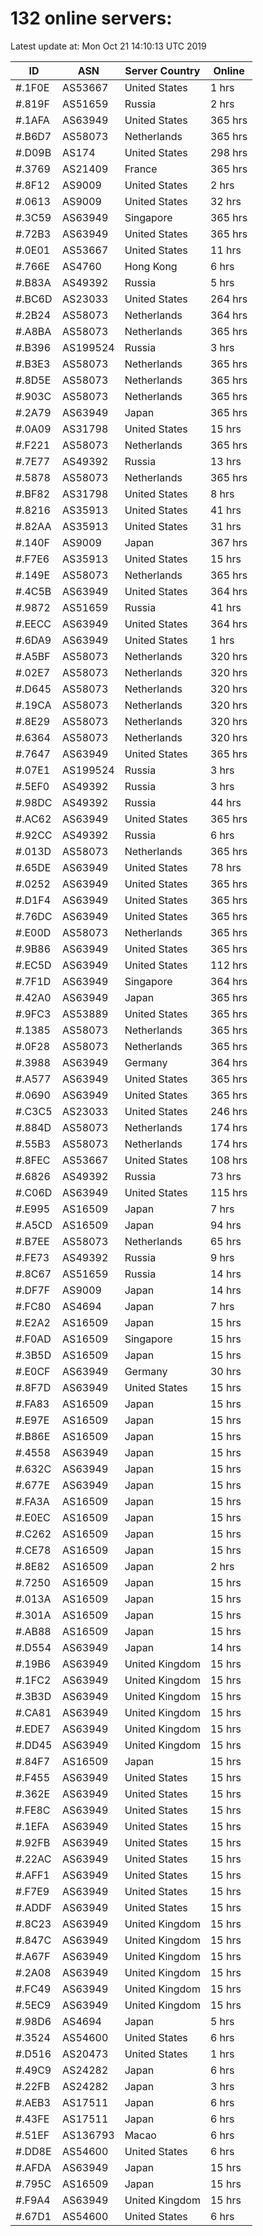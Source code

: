 # 132 online servers:

Latest update at: Mon Oct 21 14:10:13 UTC 2019

| ID | ASN | Server Country | Online |
| -- | --- | -------------- | ------ |
| #.1F0E | AS53667 | United States | 1 hrs |
| #.819F | AS51659 | Russia | 2 hrs |
| #.1AFA | AS63949 | United States | 365 hrs |
| #.B6D7 | AS58073 | Netherlands | 365 hrs |
| #.D09B | AS174 | United States | 298 hrs |
| #.3769 | AS21409 | France | 365 hrs |
| #.8F12 | AS9009 | United States | 2 hrs |
| #.0613 | AS9009 | United States | 32 hrs |
| #.3C59 | AS63949 | Singapore | 365 hrs |
| #.72B3 | AS63949 | United States | 365 hrs |
| #.0E01 | AS53667 | United States | 11 hrs |
| #.766E | AS4760 | Hong Kong | 6 hrs |
| #.B83A | AS49392 | Russia | 5 hrs |
| #.BC6D | AS23033 | United States | 264 hrs |
| #.2B24 | AS58073 | Netherlands | 364 hrs |
| #.A8BA | AS58073 | Netherlands | 365 hrs |
| #.B396 | AS199524 | Russia | 3 hrs |
| #.B3E3 | AS58073 | Netherlands | 365 hrs |
| #.8D5E | AS58073 | Netherlands | 365 hrs |
| #.903C | AS58073 | Netherlands | 365 hrs |
| #.2A79 | AS63949 | Japan | 365 hrs |
| #.0A09 | AS31798 | United States | 15 hrs |
| #.F221 | AS58073 | Netherlands | 365 hrs |
| #.7E77 | AS49392 | Russia | 13 hrs |
| #.5878 | AS58073 | Netherlands | 365 hrs |
| #.BF82 | AS31798 | United States | 8 hrs |
| #.8216 | AS35913 | United States | 41 hrs |
| #.82AA | AS35913 | United States | 31 hrs |
| #.140F | AS9009 | Japan | 367 hrs |
| #.F7E6 | AS35913 | United States | 15 hrs |
| #.149E | AS58073 | Netherlands | 365 hrs |
| #.4C5B | AS63949 | United States | 364 hrs |
| #.9872 | AS51659 | Russia | 41 hrs |
| #.EECC | AS63949 | United States | 364 hrs |
| #.6DA9 | AS63949 | United States | 1 hrs |
| #.A5BF | AS58073 | Netherlands | 320 hrs |
| #.02E7 | AS58073 | Netherlands | 320 hrs |
| #.D645 | AS58073 | Netherlands | 320 hrs |
| #.19CA | AS58073 | Netherlands | 320 hrs |
| #.8E29 | AS58073 | Netherlands | 320 hrs |
| #.6364 | AS58073 | Netherlands | 320 hrs |
| #.7647 | AS63949 | United States | 365 hrs |
| #.07E1 | AS199524 | Russia | 3 hrs |
| #.5EF0 | AS49392 | Russia | 3 hrs |
| #.98DC | AS49392 | Russia | 44 hrs |
| #.AC62 | AS63949 | United States | 365 hrs |
| #.92CC | AS49392 | Russia | 6 hrs |
| #.013D | AS58073 | Netherlands | 365 hrs |
| #.65DE | AS63949 | United States | 78 hrs |
| #.0252 | AS63949 | United States | 365 hrs |
| #.D1F4 | AS63949 | United States | 365 hrs |
| #.76DC | AS63949 | United States | 365 hrs |
| #.E00D | AS58073 | Netherlands | 365 hrs |
| #.9B86 | AS63949 | United States | 365 hrs |
| #.EC5D | AS63949 | United States | 112 hrs |
| #.7F1D | AS63949 | Singapore | 364 hrs |
| #.42A0 | AS63949 | Japan | 365 hrs |
| #.9FC3 | AS53889 | United States | 365 hrs |
| #.1385 | AS58073 | Netherlands | 365 hrs |
| #.0F28 | AS58073 | Netherlands | 365 hrs |
| #.3988 | AS63949 | Germany | 364 hrs |
| #.A577 | AS63949 | United States | 365 hrs |
| #.0690 | AS63949 | United States | 365 hrs |
| #.C3C5 | AS23033 | United States | 246 hrs |
| #.884D | AS58073 | Netherlands | 174 hrs |
| #.55B3 | AS58073 | Netherlands | 174 hrs |
| #.8FEC | AS53667 | United States | 108 hrs |
| #.6826 | AS49392 | Russia | 73 hrs |
| #.C06D | AS63949 | United States | 115 hrs |
| #.E995 | AS16509 | Japan | 7 hrs |
| #.A5CD | AS16509 | Japan | 94 hrs |
| #.B7EE | AS58073 | Netherlands | 65 hrs |
| #.FE73 | AS49392 | Russia | 9 hrs |
| #.8C67 | AS51659 | Russia | 14 hrs |
| #.DF7F | AS9009 | Japan | 14 hrs |
| #.FC80 | AS4694 | Japan | 7 hrs |
| #.E2A2 | AS16509 | Japan | 15 hrs |
| #.F0AD | AS16509 | Singapore | 15 hrs |
| #.3B5D | AS16509 | Japan | 15 hrs |
| #.E0CF | AS63949 | Germany | 30 hrs |
| #.8F7D | AS63949 | United States | 15 hrs |
| #.FA83 | AS16509 | Japan | 15 hrs |
| #.E97E | AS16509 | Japan | 15 hrs |
| #.B86E | AS16509 | Japan | 15 hrs |
| #.4558 | AS63949 | Japan | 15 hrs |
| #.632C | AS63949 | Japan | 15 hrs |
| #.677E | AS63949 | Japan | 15 hrs |
| #.FA3A | AS16509 | Japan | 15 hrs |
| #.E0EC | AS16509 | Japan | 15 hrs |
| #.C262 | AS16509 | Japan | 15 hrs |
| #.CE78 | AS16509 | Japan | 15 hrs |
| #.8E82 | AS16509 | Japan | 2 hrs |
| #.7250 | AS16509 | Japan | 15 hrs |
| #.013A | AS16509 | Japan | 15 hrs |
| #.301A | AS16509 | Japan | 15 hrs |
| #.AB88 | AS16509 | Japan | 15 hrs |
| #.D554 | AS63949 | Japan | 14 hrs |
| #.19B6 | AS63949 | United Kingdom | 15 hrs |
| #.1FC2 | AS63949 | United Kingdom | 15 hrs |
| #.3B3D | AS63949 | United Kingdom | 15 hrs |
| #.CA81 | AS63949 | United Kingdom | 15 hrs |
| #.EDE7 | AS63949 | United Kingdom | 15 hrs |
| #.DD45 | AS63949 | United Kingdom | 15 hrs |
| #.84F7 | AS16509 | Japan | 15 hrs |
| #.F455 | AS63949 | United States | 15 hrs |
| #.362E | AS63949 | United States | 15 hrs |
| #.FE8C | AS63949 | United States | 15 hrs |
| #.1EFA | AS63949 | United States | 15 hrs |
| #.92FB | AS63949 | United States | 15 hrs |
| #.22AC | AS63949 | United States | 15 hrs |
| #.AFF1 | AS63949 | United States | 15 hrs |
| #.F7E9 | AS63949 | United States | 15 hrs |
| #.ADDF | AS63949 | United States | 15 hrs |
| #.8C23 | AS63949 | United Kingdom | 15 hrs |
| #.847C | AS63949 | United Kingdom | 15 hrs |
| #.A67F | AS63949 | United Kingdom | 15 hrs |
| #.2A08 | AS63949 | United Kingdom | 15 hrs |
| #.FC49 | AS63949 | United Kingdom | 15 hrs |
| #.5EC9 | AS63949 | United Kingdom | 15 hrs |
| #.98D6 | AS4694 | Japan | 5 hrs |
| #.3524 | AS54600 | United States | 6 hrs |
| #.D516 | AS20473 | United States | 1 hrs |
| #.49C9 | AS24282 | Japan | 6 hrs |
| #.22FB | AS24282 | Japan | 3 hrs |
| #.AEB3 | AS17511 | Japan | 6 hrs |
| #.43FE | AS17511 | Japan | 6 hrs |
| #.51EF | AS136793 | Macao | 6 hrs |
| #.DD8E | AS54600 | United States | 6 hrs |
| #.AFDA | AS63949 | Japan | 15 hrs |
| #.795C | AS16509 | Japan | 15 hrs |
| #.F9A4 | AS63949 | United Kingdom | 15 hrs |
| #.67D1 | AS54600 | United States | 6 hrs |

